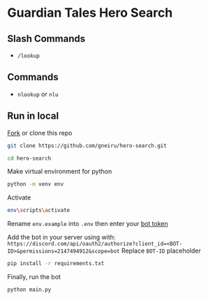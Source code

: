 # Guardian Tales Hero Search

## Slash Commands
 - `/lookup` 

## Commands
 - `nlookup` or `nlu`

## Run in local

[Fork](https://github.com/gneiru/hero-search/fork) or clone this repo
```bash
git clone https://github.com/gneiru/hero-search.git
```
```bash
cd hero-search
```
Make virtual environment for python
```bash
python -m venv env
```
Activate
```bash
env\scripts\activate
```
Rename `env.example` into `.env` then enter your [bot token](https://discord.com/developers/applications/)

Add the bot in your server using with:
`https://discord.com/api/oauth2/authorize?client_id=<BOT-ID>&permissions=2147494912&scope=bot`
Replace `BOT-ID` placeholder

```bash
pip install -r requirements.txt
```

Finally, run the bot
```bash
python main.py
```



